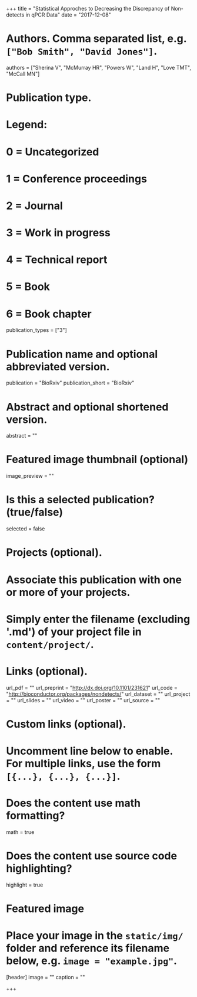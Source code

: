 +++
title = "Statistical 	Approches to Decreasing the Discrepancy of Non-detects in qPCR Data"
date = "2017-12-08"

# Authors. Comma separated list, e.g. `["Bob Smith", "David Jones"]`.
authors = ["Sherina V", "McMurray HR", "Powers W", "Land H", "Love TMT", "McCall MN"]

# Publication type.
# Legend:
# 0 = Uncategorized
# 1 = Conference proceedings
# 2 = Journal
# 3 = Work in progress
# 4 = Technical report
# 5 = Book
# 6 = Book chapter
publication_types = ["3"]

# Publication name and optional abbreviated version.
publication = "BioRxiv"
publication_short = "BioRxiv"

# Abstract and optional shortened version.
abstract = ""

# Featured image thumbnail (optional)
image_preview = ""

# Is this a selected publication? (true/false)
selected = false

# Projects (optional).
#   Associate this publication with one or more of your projects.
#   Simply enter the filename (excluding '.md') of your project file in `content/project/`.

# Links (optional).
url_pdf = ""
url_preprint = "http://dx.doi.org/10.1101/231621"
url_code = "http://bioconductor.org/packages/nondetects/"
url_dataset = ""
url_project = ""
url_slides = ""
url_video = ""
url_poster = ""
url_source = ""

# Custom links (optional).
#   Uncomment line below to enable. For multiple links, use the form `[{...}, {...}, {...}]`.

# Does the content use math formatting?
math = true

# Does the content use source code highlighting?
highlight = true

# Featured image
# Place your image in the `static/img/` folder and reference its filename below, e.g. `image = "example.jpg"`.
[header]
image = ""
caption = ""

+++

